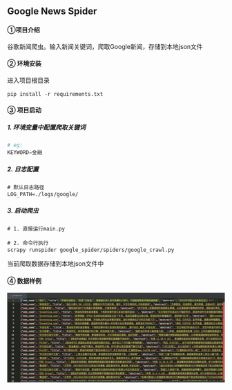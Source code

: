 ## Google News Spider



#### ①项目介绍

谷歌新闻爬虫。输入新闻关键词，爬取Google新闻，存储到本地json文件



#### ② 环境安装

进入项目根目录

```shell
pip install -r requirements.txt
```



#### ③ 项目启动

##### 1. 环境变量中配置爬取关键词

```python
# eg:
KEYWORD=金融
```



##### 2. 日志配置

```shell
# 默认日志路径
LOG_PATH=./logs/google/
```



##### 3. 启动爬虫

```shell
# 1. 直接运行main.py

# 2. 命令行执行
scrapy runspider google_spider/spiders/google_crawl.py
```

当前爬取数据存储到本地json文件中



#### ④ 数据样例

![image-20240503230355969](./assets/image-20240503230355969.png)